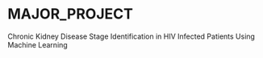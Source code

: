 # MAJOR_PROJECT
Chronic Kidney Disease Stage Identification in HIV Infected Patients Using Machine Learning
